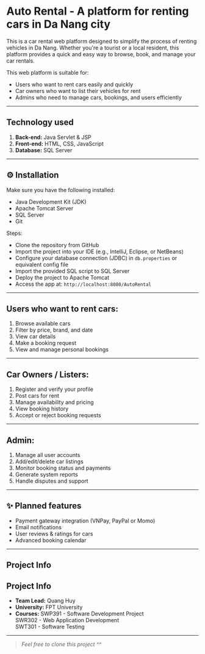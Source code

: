 # Auto Rental - A platform for renting cars in Da Nang city

This is a car rental web platform designed to simplify the process of renting vehicles in Da Nang. Whether you're a tourist or a local resident, this platform provides a quick and easy way to browse, book, and manage your car rentals.

This web platform is suitable for:

- Users who want to rent cars easily and quickly
- Car owners who want to list their vehicles for rent
- Admins who need to manage cars, bookings, and users efficiently

---

## Technology used

1. **Back-end:** Java Servlet & JSP  
2. **Front-end:** HTML, CSS, JavaScript  
3. **Database:** SQL Server

---

## ⚙️ Installation

Make sure you have the following installed:

- Java Development Kit (JDK)
- Apache Tomcat Server
- SQL Server
- Git

Steps:

- Clone the repository from GitHub
- Import the project into your IDE (e.g., IntelliJ, Eclipse, or NetBeans)
- Configure your database connection (JDBC) in `db.properties` or equivalent config file
- Import the provided SQL script to SQL Server
- Deploy the project to Apache Tomcat
- Access the app at: `http://localhost:8080/AutoRental`

---

## Users who want to rent cars:

1. Browse available cars
2. Filter by price, brand, and date
3. View car details
4. Make a booking request
5. View and manage personal bookings

---

## Car Owners / Listers:

1. Register and verify your profile
2. Post cars for rent
3. Manage availability and pricing
4. View booking history
5. Accept or reject booking requests

---

## Admin:

1. Manage all user accounts
2. Add/edit/delete car listings
3. Monitor booking status and payments
4. Generate system reports
5. Handle disputes and support

---

## ✨ Planned features

- Payment gateway integration (VNPay, PayPal or Momo)
- Email notifications
- User reviews & ratings for cars
- Advanced booking calendar

---

## Project Info

## Project Info

- **Team Lead:** Quang Huy
- **University:** FPT University
- **Courses:** SWP391 - Software Development Project  
               SWR302 - Web Application Development  
               SWT301 - Software Testing

---

>  *Feel free to clone this project ^^*
